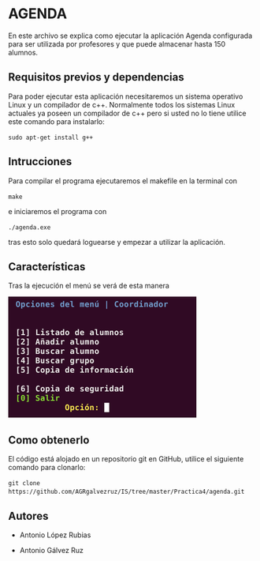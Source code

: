 # AGENDA

En este archivo se explica como ejecutar la aplicación Agenda configurada para ser utilizada por profesores y que puede almacenar hasta 150 alumnos.

## Requisitos previos y dependencias

Para poder ejecutar esta aplicación necesitaremos un sistema operativo Linux y un compilador de c++. Normalmente todos los sistemas Linux actuales ya poseen un compilador de c++ pero si usted no lo tiene utilice este comando para instalarlo:

`sudo apt-get install g++`

## Intrucciones

Para compilar el programa ejecutaremos el makefile en la terminal con

`make`

e iniciaremos el programa con 

`./agenda.exe`

tras esto solo quedará loguearse y empezar a utilizar la aplicación.

## Características

Tras la ejecución el menú se verá de esta manera

![](https://github.com/AGRgalvezruz/IS/blob/master/Practica3/Imagenes/Menu.png)

## Como obtenerlo

El código está alojado en un repositorio git en GitHub, utilice el siguiente comando para clonarlo:

`git clone https://github.com/AGRgalvezruz/IS/tree/master/Practica4/agenda.git`

## Autores

* Antonio López Rubias

* Antonio Gálvez Ruz
